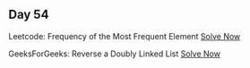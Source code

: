 ## Day 54

Leetcode: Frequency of the Most Frequent Element 
[Solve Now](https://leetcode.com/problems/frequency-of-the-most-frequent-element/description/?envType=daily-question&envId=2023-11-18)

GeeksForGeeks: Reverse a Doubly Linked List 
[Solve Now](https://www.geeksforgeeks.org/problems/reverse-a-doubly-linked-list/1)